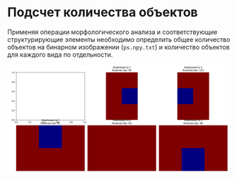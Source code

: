 # Подсчет количества объектов

Применяя операции морфологического анализа и соответствующие структурирующие элементы необходимо определить общее
количество объектов на бинарном изображении (`ps.npy.txt`) и количество объектов для каждого вида по отдельности.

![example.png](src%2Fexample.png)